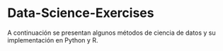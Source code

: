 # Data-Science-Exercises
 
 A continuación se presentan algunos métodos de ciencia de datos y su implementación en Python y R.
